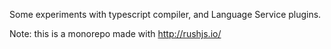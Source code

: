 Some experiments with typescript compiler, and Language Service plugins.

Note: this is a monorepo made with http://rushjs.io/